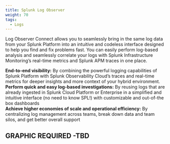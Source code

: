 ```yaml
---
title: Splunk Log Observer
weight: 70
tags:
  - Logs
---
```


Log Observer Connect allows you to seamlessly bring in the same log data from your Splunk Platform into an intuitive and codeless interface designed to help you find and fix problems fast. You can easily perform log-based analysis and seamlessly correlate your logs with Splunk Infrastructure Monitoring’s real-time metrics and Splunk APM traces in one place.

**End-to-end visibility:** By combining the powerful logging capabilities of Splunk Platform with Splunk Observability Cloud’s traces and real-time metrics for deeper insights and more context of your hybrid environment.  
**Perform quick and easy log-based investigations:** By reusing logs that are already ingested in Splunk Cloud Platform or Enterprise in a simplified and intuitive interface (no need to know SPL!) with customizable and out-of-the box dashboards  
**Achieve higher economies of scale and operational efficiency:** By centralizing log management across teams, break down data and team silos, and get better overall support

## GRAPHIC REQUIRED -TBD
